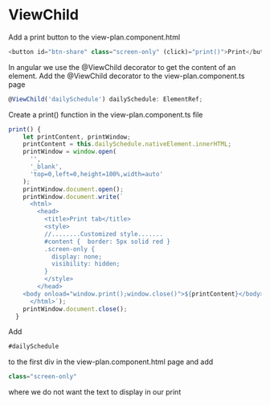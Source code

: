 # ViewChild

Add a print button to the view-plan.component.html

```typescript
<button id="btn-share" class="screen-only" (click)="print()">Print</button>
```

In angular we use the @ViewChild decorator to get the content of an element. Add the @ViewChild decorator to the view-plan.component.ts page

```typescript
@ViewChild('dailySchedule') dailySchedule: ElementRef;
```

Create a print\(\) function in the view-plan.component.ts file

```typescript
print() {
    let printContent, printWindow;
    printContent = this.dailySchedule.nativeElement.innerHTML;
    printWindow = window.open(
      '',
      '_blank',
      'top=0,left=0,height=100%,width=auto'
    );
    printWindow.document.open();
    printWindow.document.write(`
      <html>
        <head>
          <title>Print tab</title>
          <style>
          //........Customized style.......
          #content {  border: 5px solid red }
          .screen-only {
            display: none;
            visibility: hidden;
          }
          </style>
        </head>
    <body onload="window.print();window.close()">${printContent}</body>
      </html>`);
    printWindow.document.close();
  }
```

Add

```typescript
#dailySchedule
```

to the first div in the view-plan.component.html page and add

```typescript
class="screen-only"
```

where we do not want the text to display in our print

